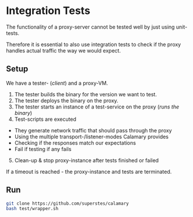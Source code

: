 # Integration Tests

The functionality of a proxy-server cannot be tested well by just using unit-tests.

Therefore it is essential to also use integration tests to check if the proxy handles actual traffic the way we would expect.

## Setup

We have a tester- (*client*) and a proxy-VM.

1. The tester builds the binary for the version we want to test.
2. The tester deploys the binary on the proxy.
3. The tester starts an instance of a test-service on the proxy (*runs the binary*)
4. Test-scripts are executed

  * They generate network traffic that should pass through the proxy
  * Using the multiple transport-/listener-modes Calamary provides
  * Checking if the responses match our expectations
  * Fail if testing if any fails

5. Clean-up & stop proxy-instance after tests finished or failed

If a timeout is reached - the proxy-instance and tests are terminated.

## Run

```bash
git clone https://github.com/superstes/calamary
bash test/wrapper.sh
```

